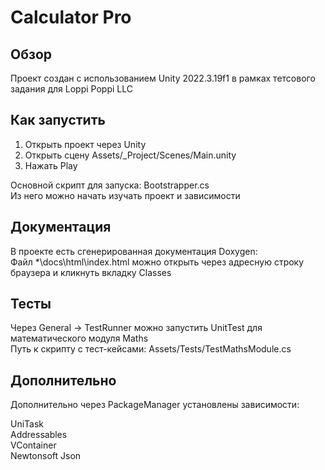 # Calculator Pro

## Обзор

Проект создан c использованием Unity 2022.3.19f1 в рамках тетсового задания для Loppi Poppi LLC

## Как запустить

1. Открыть проект через Unity 
2. Открыть сцену Assets/_Project/Scenes/Main.unity
3. Нажать Play

Основной скрипт для запуска: Bootstrapper.cs
<br/>Из него можно начать изучать проект и зависимости

## Документация

В проекте есть сгенерированная документация Doxygen:
<br/>Файл *\docs\html\index.html можно открыть через адресную строку браузера и 
кликнуть вкладку Classes

## Тесты
Через General -> TestRunner можно запустить UnitTest для математического модуля Maths
<br/>Путь к скрипту с тест-кейсами: Assets/Tests/TestMathsModule.cs

## Дополнительно

Дополнительно через PackageManager установлены зависимости:

UniTask
<br/>Addressables
<br/>VContainer
<br/>Newtonsoft Json